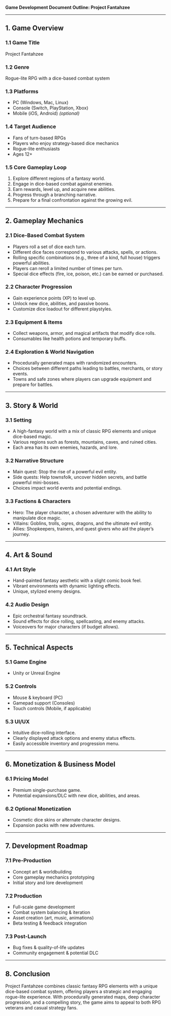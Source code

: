 **Game Development Document Outline: Project Fantahzee**

---

## **1. Game Overview**
### **1.1 Game Title**
Project Fantahzee

### **1.2 Genre**
Rogue-lite RPG with a dice-based combat system

### **1.3 Platforms**
- PC (Windows, Mac, Linux)
- Console (Switch, PlayStation, Xbox)
- Mobile (iOS, Android) *(optional)*

### **1.4 Target Audience**
- Fans of turn-based RPGs
- Players who enjoy strategy-based dice mechanics
- Rogue-lite enthusiasts
- Ages 12+

### **1.5 Core Gameplay Loop**
1. Explore different regions of a fantasy world.
2. Engage in dice-based combat against enemies.
3. Earn rewards, level up, and acquire new abilities.
4. Progress through a branching narrative.
5. Prepare for a final confrontation against the growing evil.

---

## **2. Gameplay Mechanics**

### **2.1 Dice-Based Combat System**
- Players roll a set of dice each turn.
- Different dice faces correspond to various attacks, spells, or actions.
- Rolling specific combinations (e.g., three of a kind, full house) triggers powerful abilities.
- Players can reroll a limited number of times per turn.
- Special dice effects (fire, ice, poison, etc.) can be earned or purchased.

### **2.2 Character Progression**
- Gain experience points (XP) to level up.
- Unlock new dice, abilities, and passive boons.
- Customize dice loadout for different playstyles.

### **2.3 Equipment & Items**
- Collect weapons, armor, and magical artifacts that modify dice rolls.
- Consumables like health potions and temporary buffs.

### **2.4 Exploration & World Navigation**
- Procedurally generated maps with randomized encounters.
- Choices between different paths leading to battles, merchants, or story events.
- Towns and safe zones where players can upgrade equipment and prepare for battles.

---

## **3. Story & World**

### **3.1 Setting**
- A high-fantasy world with a mix of classic RPG elements and unique dice-based magic.
- Various regions such as forests, mountains, caves, and ruined cities.
- Each area has its own enemies, hazards, and lore.

### **3.2 Narrative Structure**
- Main quest: Stop the rise of a powerful evil entity.
- Side quests: Help townsfolk, uncover hidden secrets, and battle powerful mini-bosses.
- Choices impact world events and potential endings.

### **3.3 Factions & Characters**
- Hero: The player character, a chosen adventurer with the ability to manipulate dice magic.
- Villains: Goblins, trolls, ogres, dragons, and the ultimate evil entity.
- Allies: Shopkeepers, trainers, and quest givers who aid the player’s journey.

---

## **4. Art & Sound**

### **4.1 Art Style**
- Hand-painted fantasy aesthetic with a slight comic book feel.
- Vibrant environments with dynamic lighting effects.
- Unique, stylized enemy designs.

### **4.2 Audio Design**
- Epic orchestral fantasy soundtrack.
- Sound effects for dice rolling, spellcasting, and enemy attacks.
- Voiceovers for major characters (if budget allows).

---

## **5. Technical Aspects**

### **5.1 Game Engine**
- Unity or Unreal Engine

### **5.2 Controls**
- Mouse & keyboard (PC)
- Gamepad support (Consoles)
- Touch controls (Mobile, if applicable)

### **5.3 UI/UX**
- Intuitive dice-rolling interface.
- Clearly displayed attack options and enemy status effects.
- Easily accessible inventory and progression menu.

---

## **6. Monetization & Business Model**

### **6.1 Pricing Model**
- Premium single-purchase game.
- Potential expansions/DLC with new dice, abilities, and areas.

### **6.2 Optional Monetization**
- Cosmetic dice skins or alternate character designs.
- Expansion packs with new adventures.

---

## **7. Development Roadmap**

### **7.1 Pre-Production**
- Concept art & worldbuilding
- Core gameplay mechanics prototyping
- Initial story and lore development

### **7.2 Production**
- Full-scale game development
- Combat system balancing & iteration
- Asset creation (art, music, animations)
- Beta testing & feedback integration

### **7.3 Post-Launch**
- Bug fixes & quality-of-life updates
- Community engagement & potential DLC

---

## **8. Conclusion**
Project Fantahzee combines classic fantasy RPG elements with a unique dice-based combat system, offering players a strategic and engaging rogue-lite experience. With procedurally generated maps, deep character progression, and a compelling story, the game aims to appeal to both RPG veterans and casual strategy fans.

